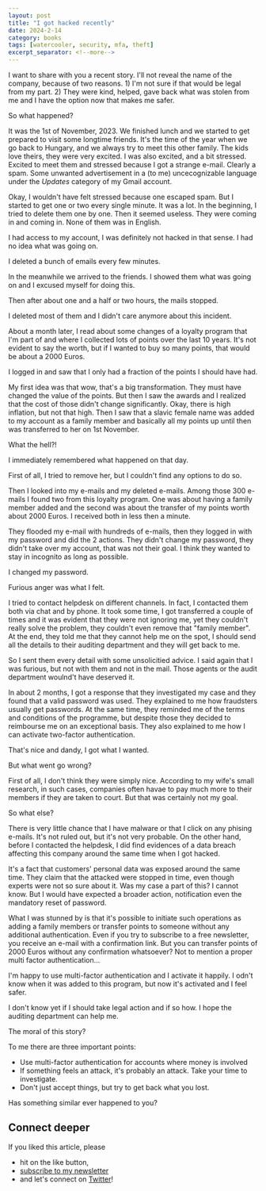 ```yaml
---
layout: post
title: "I got hacked recently"
date: 2024-2-14
category: books
tags: [watercooler, security, mfa, theft]
excerpt_separator: <!--more-->
---
```

I want to share with you a recent story. I'll not reveal the name of the company, because of two reasons. 1) I'm not sure if that would be legal from my part. 2) They were kind, helped, gave back what was stolen from me and I have the option now that makes me safer.

So what happened?

It was the 1st of November, 2023. We finished lunch and we started to get prepared to visit some longtime friends. It's the time of the year when we go back to Hungary, and we always try to meet this other family. The kids love theirs, they were very excited. I was also excited, and a bit stressed. Excited to meet them and stressed because I got a strange e-mail. Clearly a spam. Some unwanted advertisement in a (to me) uncecognizable language under the *Updates* category of my Gmail account.

Okay, I wouldn't have felt stressed because one escaped spam. But I started to get one or two every single minute. It was a lot. In the beginning, I tried to delete them one by one. Then it seemed useless. They were coming in and coming in. None of them was in English.

I had access to my account, I was definitely not hacked in that sense. I had no idea what was going on.

I deleted a bunch of emails every few minutes.

In the meanwhile we arrived to the friends. I showed them what was going on and I excused myself for doing this.

Then after about one and a half or two hours, the mails stopped.

I deleted most of them and I didn't care anymore about this incident.

About a month later, I read about some changes of a loyalty program that I'm part of and where I collected lots of points over the last 10 years. It's not evident to say the worth, but if I wanted to buy so many points, that would be about a 2000 Euros.

I logged in and saw that I only had a fraction of the points I should have had.

My first idea was that wow, that's a big transformation. They must have changed the value of the points. But then I saw the awards and I realized that the cost of those didn't change significantly. Okay, there is high inflation, but not that high. Then I saw that a slavic female name was added to my account as a family member and basically all my points up until then was transferred to her on 1st November.

What the hell?!

I immediately remembered what happened on that day.

First of all, I tried to remove her, but I couldn't find any options to do so.

Then I looked into my e-mails and my deleted e-mails. Among those 300 e-mails I found two from this loyalty program. One was about having a family member added and the second was about the transfer of my points worth about 2000 Euros. I received both in less then a minute.

They flooded my e-mail with hundreds of e-mails, then they logged in with my password and did the 2 actions. They didn't change my password, they didn't take over my account, that was not their goal. I think they wanted to stay in incognito as long as possible.

I changed my password.

Furious anger was what I felt.

I tried to contact helpdesk on different channels. In fact, I contacted them both via chat and by phone. It took some time, I got transferred a couple of times and it was evident that they were not ignoring me, yet they couldn't really solve the problem, they couldn't even remove that "family member". At the end, they told me that they cannot help me on the spot, I should send all the details to their auditing department and they will get back to me.

So I sent them every detail with some unsolicitied advice. I said again that I was furious, but not with them and not in the mail. Those agents or the audit department woulnd't have deserved it.

In about 2 months, I got a response that they investigated my case and they found that a valid password was used. They explained to me how fraudsters usually get passwords. At the same time, they reminded me of the terms and conditions of the programme, but despite those they decided to reimbourse me on an exceptional basis. They also explained to me how I can activate two-factor authentication.

That's nice and dandy, I got what I wanted.

But what went go wrong?

First of all, I don't think they were simply nice. According to my wife's small research, in such cases, companies often havae to pay much more to their members if they are taken to court. But that was certainly not my goal.

So what else?

There is very little chance that I have malware or that I click on any phising e-mails. It's not ruled out, but it's not very probable. On the other hand, before I contacted the helpdesk, I did find evidences of a data breach affecting this company around the same time when I got hacked.

It's a fact that customers' personal data was exposed around the same time. They claim that the attacked were stopped in time, even though experts were not so sure about it. Was my case a part of this? I cannot know. But I would have expected a broader action, notification even the mandatory reset of password.

What I was stunned by is that it's possible to initiate such operations as adding a family members or transfer points to someone without any additional authentication. Even if you try to subscribe to a free newsletter, you receive an e-mail with a confirmation link. But you can transfer points of 2000 Euros without any confirmation whatsoever? Not to mention a proper multi factor authentication...

I'm happy to use multi-factor authentication and I activate it happily. I odn't know when it was added to this program, but now it's activated and I feel safer.

I don't know yet if I should take legal action and if so how. I hope the auditing department can help me.

The moral of this story?

To me there are three important points:
- Use multi-factor authentication for accounts where money is involved
- If something feels an attack, it's probably an attack. Take your time to investigate.
- Don't just accept things, but try to get back what you lost.

Has something similar ever happened to you?

## Connect deeper

If you liked this article, please 
- hit on the like button,  
- [subscribe to my newsletter](http://eepurl.com/gvcv1j) 
- and let's connect on [Twitter](https://twitter.com/SandorDargo)!